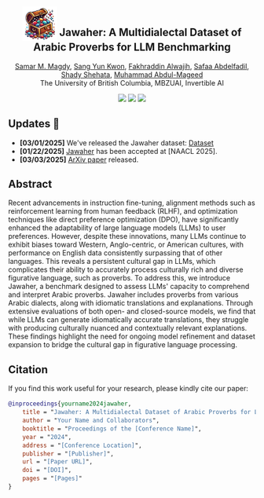 <div align="center">

<h2 class="papername">
  <img src="./assets/Jawaher_Logo.png" style="vertical-align: -10px;" height="70px" width="70px">
  Jawaher: A Multidialectal Dataset of Arabic Proverbs for LLM Benchmarking
</h2>

  <div>
    <div>
      <a href="https://your-institution.edu/team" target="_blank">Samar M. Magdy</a>,
      <a href="https://skwon01-ubc.github.io/website/" target="_blank">Sang Yun Kwon</a>,
      <a href="https://your-institution.edu/team" target="_blank">Fakhraddin Alwajih</a>,
      <a href="https://your-institution.edu/team" target="_blank">Safaa Abdelfadil</a>,
      <a href="https://your-institution.edu/team" target="_blank">Shady Shehata</a>,
      <a href="https://mageed.arts.ubc.ca/" target="_blank">Muhammad Abdul-Mageed</a>
    </div>
    The University of British Columbia, MBZUAI, Invertible AI<br>
  </div>
</div>

<p align="center">
  <a href='https://arxiv.org/abs/2503.00231'><img src='https://img.shields.io/badge/Paper-Arxiv-red'></a>
  <a href='https://huggingface.co/datasets/UBC-NLP/Jawaher-benchmark'><img src='https://img.shields.io/badge/Dataset-HuggingFace-green'></a>
  <a href='#'><img src='https://img.shields.io/badge/Publication-NAACL 2025-yellow'></a>
</p>

</div>

## Updates 🚨
- **[03/01/2025]** We've released the Jawaher dataset: [Dataset](https://huggingface.co/datasets/UBC-NLP/Jawaher-benchmark)
- **[01/22/2025]** [Jawaher](#) has been accepted at [NAACL 2025].
- **[03/03/2025]** [ArXiv paper](#) released.

## Abstract
Recent advancements in instruction fine-tuning, alignment methods such as reinforcement learning from human feedback (RLHF), and optimization techniques like direct preference optimization (DPO), have significantly enhanced the adaptability of large language models (LLMs) to user preferences. However, despite these innovations, many LLMs continue to exhibit biases toward Western, Anglo-centric, or American cultures, with performance on English data consistently surpassing that of other languages. This reveals a persistent cultural gap in LLMs, which complicates their ability to accurately process culturally rich and diverse figurative language, such as proverbs. To address this, we introduce Jawaher, a benchmark designed to assess LLMs' capacity to comprehend and interpret Arabic proverbs. Jawaher includes proverbs from various Arabic dialects, along with idiomatic translations and explanations. Through extensive evaluations of both open- and closed-source models, we find that while LLMs can generate idiomatically accurate translations, they struggle with producing culturally nuanced and contextually relevant explanations. These findings highlight the need for ongoing model refinement and dataset expansion to bridge the cultural gap in figurative language processing.

## Citation

If you find this work useful for your research, please kindly cite our paper:
```bibtex
@inproceedings{yourname2024jawaher,
    title = "Jawaher: A Multidialectal Dataset of Arabic Proverbs for LLM Benchmarking",
    author = "Your Name and Collaborators",
    booktitle = "Proceedings of the [Conference Name]",
    year = "2024",
    address = "[Conference Location]",
    publisher = "[Publisher]",
    url = "[Paper URL]",
    doi = "[DOI]",
    pages = "[Pages]"
}
